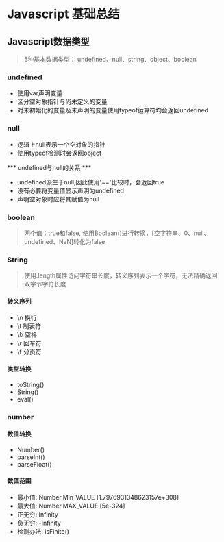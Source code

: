 # Javascript 基础总结

## Javascript数据类型

> 5种基本数据类型： undefined、null、string、object、boolean

### undefined

- 使用var声明变量
- 区分空对象指针与尚未定义的变量
- 对未初始化的变量及未声明的变量使用typeof运算符均会返回undefined

### null

- 逻辑上null表示一个空对象的指针
- 使用typeof检测时会返回object

*** undefined与null的关系 ***

- undefined派生于null,因此使用'=='比较时，会返回true
- 没有必要将变量值显示声明为undefined
- 声明空对象时应将其赋值为null

### boolean

> 两个值：true和false, 使用Boolean()进行转换，[空字符串、0、null、undefined、NaN]转化为false

### String

> 使用.length属性访问字符串长度，转义序列表示一个字符，无法精确返回双字节字符长度

#### 转义序列

- \n 换行
- \t 制表符
- \b 空格
- \r 回车符
- \f 分页符

#### 类型转换

- toString()
- String()
- eval()

### number

#### 数值转换

- Number()
- parseInt()
- parseFloat()

#### 数值范围

- 最小值: Number.Min_VALUE [1.7976931348623157e+308]
- 最大值: Number.MAX_VALUE [5e-324]
- 正无穷: Infinity
- 负无穷: -Infinity
- 检测办法: isFinite()